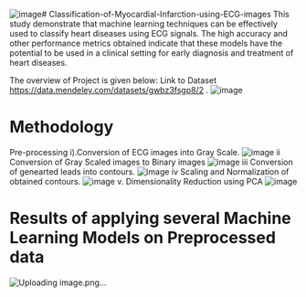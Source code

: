 ![image](https://github.com/arjunpundir1106/Classification-of-Myocardial-Infarction-using-ECG-images/assets/72138112/3d17eee3-56a4-49f5-b012-1fe56c4389ca)# Classification-of-Myocardial-Infarction-using-ECG-images
This study demonstrate that machine learning techniques can be effectively used to classify heart diseases using ECG signals. The high accuracy and other performance metrics obtained indicate that these models have the potential to be used in a clinical setting for early diagnosis and treatment of heart diseases.

The overview of Project is given below:
Link to Dataset
https://data.mendeley.com/datasets/gwbz3fsgp8/2 . 
![image](https://github.com/arjunpundir1106/Classification-of-Myocardial-Infarction-using-ECG-images/assets/72138112/9c403b6d-aad1-4ae7-a533-0e01d884d3a3)

# Methodology

Pre-processing 
i).Conversion of ECG images into Gray Scale.
![image](https://github.com/arjunpundir1106/Classification-of-Myocardial-Infarction-using-ECG-images/assets/72138112/3eeef472-6a27-4185-96df-4dc179be1f89)
ii Conversion of Gray Scaled images to Binary images
![image](https://github.com/arjunpundir1106/Classification-of-Myocardial-Infarction-using-ECG-images/assets/72138112/03d53af6-ca7a-4508-be94-62ce5fadd039)
iii Conversion of genearted leads into contours.
![image](https://github.com/arjunpundir1106/Classification-of-Myocardial-Infarction-using-ECG-images/assets/72138112/cbec2b0e-f7d7-4f97-9f28-18408ea1657d)
iv Scaling and Normalization of obtained contours.
![image](https://github.com/arjunpundir1106/Classification-of-Myocardial-Infarction-using-ECG-images/assets/72138112/513f00f1-dd05-4211-b818-8e35e688b140)
v. Dimensionality Reduction using PCA
![image](https://github.com/arjunpundir1106/Classification-of-Myocardial-Infarction-using-ECG-images/assets/72138112/461e1091-21c9-4e47-813a-c071901b04ca)

# Results of applying several Machine Learning Models on Preprocessed data
![Uploading image.png…]()






